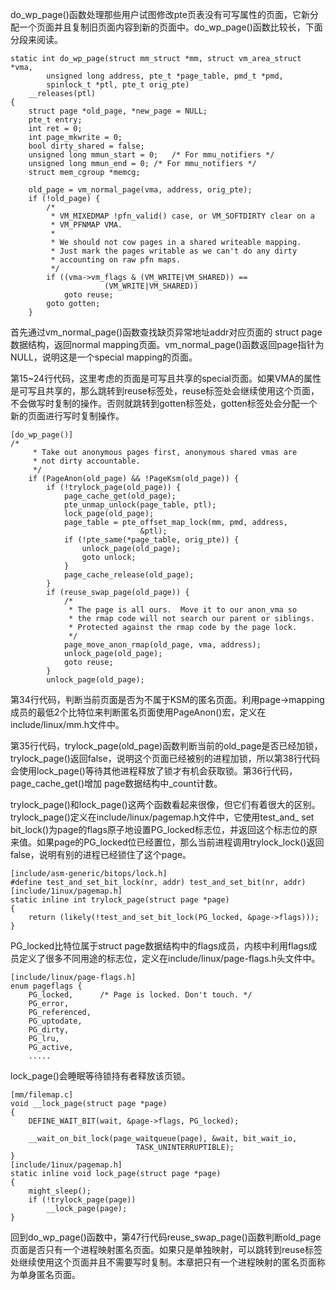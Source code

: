 do_wp_page()函数处理那些用户试图修改pte页表没有可写属性的页面，它新分配一个页面并且复制旧页面内容到新的页面中。do_wp_page()函数比较长，下面分段来阅读。

```
static int do_wp_page(struct mm_struct *mm, struct vm_area_struct *vma,
		unsigned long address, pte_t *page_table, pmd_t *pmd,
		spinlock_t *ptl, pte_t orig_pte)
	__releases(ptl)
{
	struct page *old_page, *new_page = NULL;
	pte_t entry;
	int ret = 0;
	int page_mkwrite = 0;
	bool dirty_shared = false;
	unsigned long mmun_start = 0;	/* For mmu_notifiers */
	unsigned long mmun_end = 0;	/* For mmu_notifiers */
	struct mem_cgroup *memcg;

	old_page = vm_normal_page(vma, address, orig_pte);
	if (!old_page) {
		/*
		 * VM_MIXEDMAP !pfn_valid() case, or VM_SOFTDIRTY clear on a
		 * VM_PFNMAP VMA.
		 *
		 * We should not cow pages in a shared writeable mapping.
		 * Just mark the pages writable as we can't do any dirty
		 * accounting on raw pfn maps.
		 */
		if ((vma->vm_flags & (VM_WRITE|VM_SHARED)) ==
				     (VM_WRITE|VM_SHARED))
			goto reuse;
		goto gotten;
	}
```

首先通过vm_normal_page()函数查找缺页异常地址addr对应页面的 struct page 数据结构，返回normal mapping页面。vm_normal_page()函数返回page指针为NULL，说明这是一个special mapping的页面。

第15~24行代码，这里考虑的页面是可写且共享的special页面。如果VMA的属性是可写且共享的，那么跳转到reuse标签处，reuse标签处会继续使用这个页面，不会做写时复制的操作。否则就跳转到gotten标签处，gotten标签处会分配一个新的页面进行写时复制操作。

```
[do_wp_page()]
/*
	 * Take out anonymous pages first, anonymous shared vmas are
	 * not dirty accountable.
	 */
	if (PageAnon(old_page) && !PageKsm(old_page)) {
		if (!trylock_page(old_page)) {
			page_cache_get(old_page);
			pte_unmap_unlock(page_table, ptl);
			lock_page(old_page);
			page_table = pte_offset_map_lock(mm, pmd, address,
							 &ptl);
			if (!pte_same(*page_table, orig_pte)) {
				unlock_page(old_page);
				goto unlock;
			}
			page_cache_release(old_page);
		}
		if (reuse_swap_page(old_page)) {
			/*
			 * The page is all ours.  Move it to our anon_vma so
			 * the rmap code will not search our parent or siblings.
			 * Protected against the rmap code by the page lock.
			 */
			page_move_anon_rmap(old_page, vma, address);
			unlock_page(old_page);
			goto reuse;
		}
		unlock_page(old_page);
```

第34行代码，判断当前页面是否为不属于KSM的匿名页面。利用page->mapping成员的最低2个比特位来判断匿名页面使用PageAnon()宏，定义在include/linux/mm.h文件中。

第35行代码，trylock_page(old_page)函数判断当前的old_page是否已经加锁，trylock_page()返回false，说明这个页面已经被别的进程加锁，所以第38行代码会使用lock_page()等待其他进程释放了锁才有机会获取锁。第36行代码，page_cache_get()增加 page数据结构中\_count计数。

trylock_page()和lock_page()这两个函数看起来很像，但它们有着很大的区别。trylock_page()定义在include/linux/pagemap.h文件中，它使用test_and_ set bit_lock()为page的flags原子地设置PG_locked标志位，并返回这个标志位的原来值。如果page的PG_locked位已经置位，那么当前进程调用trylock_lock()返回false，说明有别的进程已经锁住了这个page。

```
[include/asm-generic/bitops/lock.h]
#define test_and_set_bit_lock(nr, addr)	test_and_set_bit(nr, addr)
[include/1inux/pagemap.h]
static inline int trylock_page(struct page *page)
{
	return (likely(!test_and_set_bit_lock(PG_locked, &page->flags)));
}
```

PG_locked比特位属于struct page数据结构中的flags成员，内核中利用flags成员定义了很多不同用途的标志位，定义在include/linux/page-flags.h头文件中。

```
[include/linux/page-flags.h]
enum pageflags {
	PG_locked,		/* Page is locked. Don't touch. */
	PG_error,
	PG_referenced,
	PG_uptodate,
	PG_dirty,
	PG_lru,
	PG_active,
	.....
```

lock_page()会睡眠等待锁持有者释放该页锁。

```
[mm/filemap.c]
void __lock_page(struct page *page)
{
	DEFINE_WAIT_BIT(wait, &page->flags, PG_locked);

	__wait_on_bit_lock(page_waitqueue(page), &wait, bit_wait_io,
							TASK_UNINTERRUPTIBLE);
}
[include/1inux/pagemap.h]
static inline void lock_page(struct page *page)
{
	might_sleep();
	if (!trylock_page(page))
		__lock_page(page);
}
```

回到do_wp_page()函数中，第47行代码reuse_swap_page()函数判断old_page页面是否只有一个进程映射匿名页面。如果只是单独映射，可以跳转到reuse标签处继续使用这个页面并且不需要写时复制。本章把只有一个进程映射的匿名页面称为单身匿名页面。